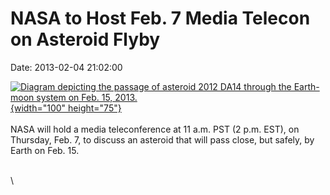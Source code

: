 NASA to Host Feb. 7 Media Telecon on Asteroid Flyby
===================================================

Date: 2013-02-04 21:02:00

[![Diagram depicting the passage of asteroid 2012 DA14 through the
Earth-moon system on Feb. 15,
2013.](http://www.jpl.nasa.gov/images/asteroid/20130204/asteroid20130204-th.jpg){width="100"
height="75"}](http://www.jpl.nasa.gov/news/news.cfm?release=2013-043&rn=news.xml&rst=3677)\
\
NASA will hold a media teleconference at 11 a.m. PST (2 p.m. EST), on
Thursday, Feb. 7, to discuss an asteroid that will pass close, but
safely, by Earth on Feb. 15.

\
\
